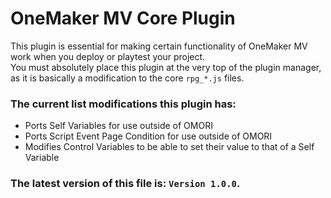 # OneMaker MV Core Plugin
This plugin is essential for making certain functionality of OneMaker MV work when you deploy or playtest your project.  
You must absolutely place this plugin at the very top of the plugin manager, as it is basically a modification to the core `rpg_*.js` files.   

### The current list modifications this plugin has:  
- Ports Self Variables for use outside of OMORI
- Ports Script Event Page Condition for use outside of OMORI
- Modifies Control Variables to be able to set their value to that of a Self Variable

### The latest version of this file is: `Version 1.0.0`. 